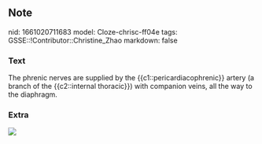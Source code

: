 ## Note
nid: 1661020711683
model: Cloze-chrisc-ff04e
tags: GSSE::!Contributor::Christine_Zhao
markdown: false

### Text
<div>
  <div>
    <div>
      <div>
        The phrenic nerves are supplied by the
        {{c1::pericardiacophrenic}} artery (a branch of the
        {{c2::internal thoracic}}) with companion veins, all the
        way to the diaphragm.
      </div>
    </div>
  </div>
</div>

### Extra
<img src="Screen%20Shot%202021-06-03%20at%207.29.14%20pm.png">
